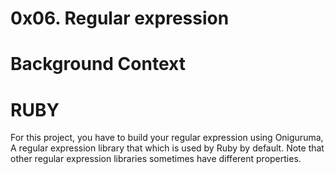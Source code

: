 # 0x06. Regular expression
# Background Context
# RUBY
For this project,
you have to build your regular expression using Oniguruma,
A regular expression library that which is used by Ruby by default.
Note that other regular expression libraries
sometimes have different properties.
